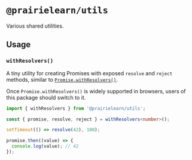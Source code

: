 # `@prairielearn/utils`

Various shared utilities.

## Usage

### `withResolvers()`

A tiny utility for creating Promises with exposed `resolve` and `reject` methods, similar to [`Promise.withResolvers()`](https://developer.mozilla.org/en-US/docs/Web/JavaScript/Reference/Global_Objects/Promise/withResolvers).

Once `Promise.withResolvers()` is widely supported in browsers, users of this package should switch to it.

```ts
import { withResolvers } from '@prairielearn/utils';

const { promise, resolve, reject } = withResolvers<number>();

setTimeout(() => resolve(42), 100);

promise.then((value) => {
  console.log(value); // 42
});
```
